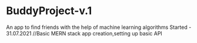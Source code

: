 # BuddyProject-v.1
An app to find friends with the help of machine learning algorithms
Started - 31.07.2021
//Basic MERN stack app creation,setting up basic API